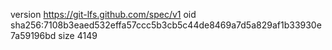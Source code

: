 version https://git-lfs.github.com/spec/v1
oid sha256:7108b3eaed532effa57ccc5b3cb5c44de8469a7d5a829af1b33930e7a59196bd
size 4149
